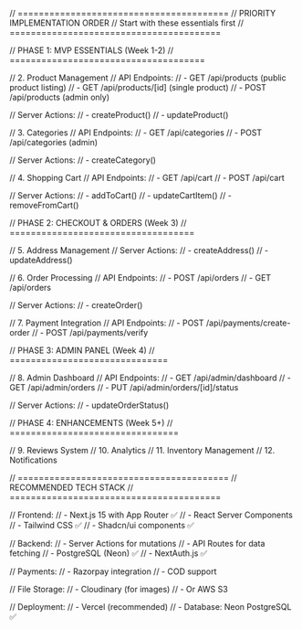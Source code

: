 // ========================================
// PRIORITY IMPLEMENTATION ORDER
// Start with these essentials first
// ========================================

// PHASE 1: MVP ESSENTIALS (Week 1-2)
// =====================================


// 2. Product Management
// API Endpoints:
// - GET /api/products (public product listing)
// - GET /api/products/[id] (single product)
// - POST /api/products (admin only)

// Server Actions:
// - createProduct()
// - updateProduct()

// 3. Categories
// API Endpoints:
// - GET /api/categories
// - POST /api/categories (admin)

// Server Actions:
// - createCategory()

// 4. Shopping Cart
// API Endpoints:
// - GET /api/cart
// - POST /api/cart

// Server Actions:
// - addToCart()
// - updateCartItem()
// - removeFromCart()

// PHASE 2: CHECKOUT & ORDERS (Week 3)
// ===================================

// 5. Address Management
// Server Actions:
// - createAddress()
// - updateAddress()

// 6. Order Processing
// API Endpoints:
// - POST /api/orders
// - GET /api/orders

// Server Actions:
// - createOrder()

// 7. Payment Integration
// API Endpoints:
// - POST /api/payments/create-order
// - POST /api/payments/verify

// PHASE 3: ADMIN PANEL (Week 4)
// ==============================

// 8. Admin Dashboard
// API Endpoints:
// - GET /api/admin/dashboard
// - GET /api/admin/orders
// - PUT /api/admin/orders/[id]/status

// Server Actions:
// - updateOrderStatus()

// PHASE 4: ENHANCEMENTS (Week 5+)
// ================================

// 9. Reviews System
// 10. Analytics
// 11. Inventory Management
// 12. Notifications

// ========================================
// RECOMMENDED TECH STACK
// ========================================

// Frontend:
// - Next.js 15 with App Router ✅
// - React Server Components
// - Tailwind CSS ✅
// - Shadcn/ui components ✅

// Backend:
// - Server Actions for mutations
// - API Routes for data fetching
// - PostgreSQL (Neon) ✅
// - NextAuth.js ✅

// Payments:
// - Razorpay integration
// - COD support

// File Storage:
// - Cloudinary (for images)
// - Or AWS S3

// Deployment:
// - Vercel (recommended)
// - Database: Neon PostgreSQL ✅